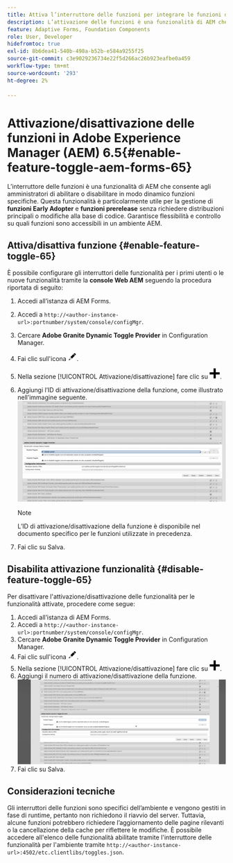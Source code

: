 ```yaml
---
title: Attiva l’interruttore delle funzioni per integrare le funzioni di adozione anticipata e prerelease
description: L’attivazione delle funzioni è una funzionalità di AEM che consente agli amministratori di abilitare le nuove funzioni in un ambiente di runtime.
feature: Adaptive Forms, Foundation Components
role: User, Developer
hidefromtoc: true
exl-id: 8b6dea41-540b-498a-b52b-e584a9255f25
source-git-commit: c3e9029236734e22f5d266ac26b923eafbe0a459
workflow-type: tm+mt
source-wordcount: '293'
ht-degree: 2%

---
```


# Attivazione/disattivazione delle funzioni in Adobe Experience Manager (AEM) 6.5{#enable-feature-toggle-aem-forms-65}

L’interruttore delle funzioni è una funzionalità di AEM che consente agli amministratori di abilitare o disabilitare in modo dinamico funzioni specifiche. Questa funzionalità è particolarmente utile per la gestione di **funzioni Early Adopter** e **funzioni prerelease** senza richiedere distribuzioni principali o modifiche alla base di codice. Garantisce flessibilità e controllo su quali funzioni sono accessibili in un ambiente AEM.

## Attiva/disattiva funzione {#enable-feature-toggle-65}

È possibile configurare gli interruttori delle funzionalità per i primi utenti o le nuove funzionalità tramite la **console Web AEM** seguendo la procedura riportata di seguito:

1. Accedi all’istanza di AEM Forms.
2. Accedi a `http://<author-instance-url>:portnumber/system/console/configMgr`.
3. Cercare **Adobe Granite Dynamic Toggle Provider** in Configuration Manager.
4. Fai clic sull&#39;icona ![icona-matita](assets/illustratorcc_penciltool_cur_edit_2_17.png).
5. Nella sezione [!UICONTROL Attivazione/disattivazione] fare clic su ![icona a forma di matita](assets/aem6forms_add.png).
6. Aggiungi l’ID di attivazione/disattivazione della funzione, come illustrato nell’immagine seguente.
   ![Aggiungi/nascondi](assets/add_toggle_number_forms.png)

   >[!NOTE]
   >
   >L’ID di attivazione/disattivazione della funzione è disponibile nel documento specifico per le funzioni utilizzate in precedenza.

7. Fai clic su Salva.

## Disabilita attivazione funzionalità {#disable-feature-toggle-65}

Per disattivare l&#39;attivazione/disattivazione delle funzionalità per le funzionalità attivate, procedere come segue:

1. Accedi all’istanza di AEM Forms.
2. Accedi a `http://<author-instance-url>:portnumber/system/console/configMgr`.
3. Cercare **Adobe Granite Dynamic Toggle Provider** in Configuration Manager.
4. Fai clic sull&#39;icona ![icona-matita](assets/illustratorcc_penciltool_cur_edit_2_17.png).
5. Nella sezione [!UICONTROL Attivazione/disattivazione] fare clic su ![icona a forma di matita](assets/aem6forms_add.png).
6. Aggiungi il numero di attivazione/disattivazione della funzione.
   ![Rimuovi](assets/remove_toggle_feature_forms.png)
7. Fai clic su Salva.

## Considerazioni tecniche

Gli interruttori delle funzioni sono specifici dell’ambiente e vengono gestiti in fase di runtime, pertanto non richiedono il riavvio del server. Tuttavia, alcune funzioni potrebbero richiedere l’aggiornamento delle pagine rilevanti o la cancellazione della cache per riflettere le modifiche.
È possibile accedere all&#39;elenco delle funzionalità abilitate tramite l&#39;interruttore delle funzionalità per l&#39;ambiente tramite `http://<author-instance-url>:4502/etc.clientlibs/toggles.json`.
